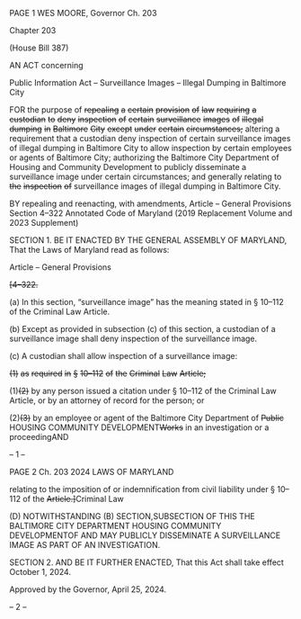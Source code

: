 PAGE 1
WES MOORE, Governor Ch. 203

Chapter 203

(House Bill 387)

AN ACT concerning

Public Information Act – Surveillance Images – Illegal Dumping in Baltimore
City

FOR the purpose of ~~repealing~~ ~~a~~ ~~certain~~ ~~provision~~ ~~of~~ ~~law~~ ~~requiring~~ ~~a~~ ~~custodian~~ ~~to~~ ~~deny~~
~~inspection~~ ~~of~~ ~~certain~~ ~~surveillance~~ ~~images~~ ~~of~~ ~~illegal~~ ~~dumping~~ ~~in~~ ~~Baltimore~~ ~~City~~ ~~except~~
~~under~~ ~~certain~~ ~~circumstances;~~ altering a requirement that a custodian deny
inspection of certain surveillance images of illegal dumping in Baltimore City to
allow inspection by certain employees or agents of Baltimore City; authorizing the
Baltimore City Department of Housing and Community Development to publicly
disseminate a surveillance image under certain circumstances; and generally
relating to ~~the~~ ~~inspection~~ ~~of~~ surveillance images of illegal dumping in Baltimore City.

BY repealing and reenacting, with amendments,
Article – General Provisions
Section 4–322
Annotated Code of Maryland
(2019 Replacement Volume and 2023 Supplement)

SECTION 1. BE IT ENACTED BY THE GENERAL ASSEMBLY OF MARYLAND,
That the Laws of Maryland read as follows:

Article – General Provisions

~~[4–322.~~

(a) In this section, “surveillance image” has the meaning stated in § 10–112 of the
Criminal Law Article.

(b) Except as provided in subsection (c) of this section, a custodian of a
surveillance image shall deny inspection of the surveillance image.

(c) A custodian shall allow inspection of a surveillance image:

~~(1)~~ ~~as~~ ~~required~~ ~~in~~ ~~§~~ ~~10–112~~ ~~of~~ ~~the~~ ~~Criminal~~ ~~Law~~ ~~Article;~~

(1)~~(2)~~ by any person issued a citation under § 10–112 of the Criminal Law
Article, or by an attorney of record for the person; or

(2)~~(3)~~ by an employee or agent of the Baltimore City Department of ~~Public~~
HOUSING COMMUNITY DEVELOPMENT~~Works~~ in an investigation or a proceedingAND

– 1 –

PAGE 2
Ch. 203 2024 LAWS OF MARYLAND

relating to the imposition of or indemnification from civil liability under § 10–112 of the
~~Article.]~~Criminal Law

(D) NOTWITHSTANDING (B) SECTION,SUBSECTION OF THIS THE
BALTIMORE CITY DEPARTMENT HOUSING COMMUNITY DEVELOPMENTOF AND
MAY PUBLICLY DISSEMINATE A SURVEILLANCE IMAGE AS PART OF AN
INVESTIGATION.

SECTION 2. AND BE IT FURTHER ENACTED, That this Act shall take effect
October 1, 2024.

Approved by the Governor, April 25, 2024.

– 2 –